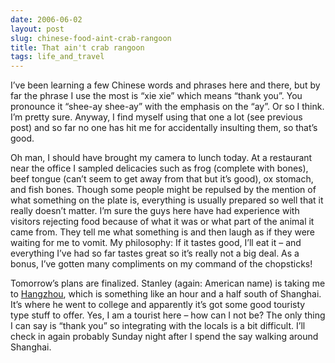 ```yaml
---
date: 2006-06-02
layout: post
slug: chinese-food-aint-crab-rangoon
title: That ain't crab rangoon
tags: life_and_travel
---
```


I’ve been learning a few Chinese words and phrases here and there, but by far the phrase I use the most is “xie xie” which means “thank you”. You pronounce it “shee-ay shee-ay” with the emphasis on the “ay”. Or so I think. I’m pretty sure. Anyway, I find myself using that one a lot (see previous post) and so far no one has hit me for accidentally insulting them, so that’s good.

Oh man, I should have brought my camera to lunch today. At a restaurant near the office I sampled delicacies such as frog (complete with bones), beef tongue (can’t seem to get away from that but it’s good), ox stomach, and fish bones. Though some people might be repulsed by the mention of what something on the plate is, everything is usually prepared so well that it really doesn’t matter. I’m sure the guys here have had experience with visitors rejecting food because of what it was or what part of the animal it came from. They tell me what something is and then laugh as if they were waiting for me to vomit. My philosophy: If it tastes good, I’ll eat it – and everything I’ve had so far tastes great so it’s really not a big deal. As a bonus, I’ve gotten many compliments on my command of the chopsticks!

Tomorrow’s plans are finalized. Stanley (again: American name) is taking me to [Hangzhou](http://www.travelchinaguide.com/cityguides/hangzhou.htm), which is something like an hour and a half south of Shanghai. It’s where he went to college and apparently it’s got some good touristy type stuff to offer. Yes, I am a tourist here – how can I not be? The only thing I can say is “thank you” so integrating with the locals is a bit difficult. I’ll check in again probably Sunday night after I spend the say walking around Shanghai.
